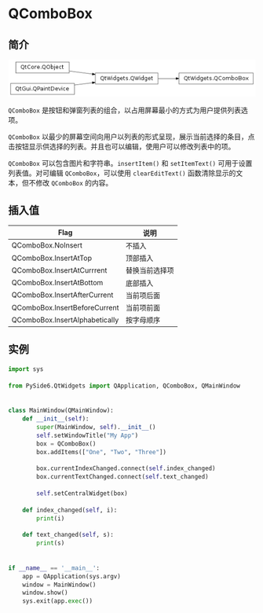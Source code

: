 # QComboBox

## 简介

![](images/2021-05-31-15-14-51.png)

`QComboBox` 是按钮和弹窗列表的组合，以占用屏幕最小的方式为用户提供列表选项。

`QComboBox` 以最少的屏幕空间向用户以列表的形式呈现，展示当前选择的条目，点击按钮显示供选择的列表。并且也可以编辑，使用户可以修改列表中的项。

`QComboBox` 可以包含图片和字符串。`insertItem()` 和 `setItemText()` 可用于设置列表值。对可编辑 `QComboBox`，可以使用 `clearEditText()` 函数清除显示的文本，但不修改 `QComboBox` 的内容。

## 插入值

|Flag|说明|
|---|---|
|QComboBox.NoInsert|不插入|
|QComboBox.InsertAtTop|顶部插入|
|QComboBox.InsertAtCurrrent|替换当前选择项|
|QComboBox.InsertAtBottom|底部插入|
|QComboBox.InsertAfterCurrent|当前项后面|
|QComboBox.InsertBeforeCurrent|当前项前面|
|QComboBox.InsertAlphabetically|按字母顺序|


## 实例

```py
import sys

from PySide6.QtWidgets import QApplication, QComboBox, QMainWindow


class MainWindow(QMainWindow):
    def __init__(self):
        super(MainWindow, self).__init__()
        self.setWindowTitle("My App")
        box = QComboBox()
        box.addItems(["One", "Two", "Three"])

        box.currentIndexChanged.connect(self.index_changed)
        box.currentTextChanged.connect(self.text_changed)

        self.setCentralWidget(box)

    def index_changed(self, i):
        print(i)

    def text_changed(self, s):
        print(s)


if __name__ == '__main__':
    app = QApplication(sys.argv)
    window = MainWindow()
    window.show()
    sys.exit(app.exec())
```

